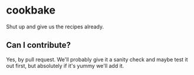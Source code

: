 # cookbake

Shut up and give us the recipes already.

## Can I contribute?

Yes, by pull request. We'll probably give it a sanity check and maybe test it
out first, but absolutely if it's yummy we'll add it.


